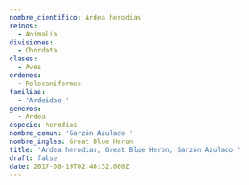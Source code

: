 ```yaml
---
nombre_cientifico: Ardea herodias
reinos:
  - Animalia
divisiones:
  - Chordata
clases:
  - Aves
ordenes:
  - Pelecaniformes
familias:
  - 'Ardeidae '
generos:
  - Ardea
especie: herodias
nombre_comun: 'Garzón Azulado '
nombre_ingles: Great Blue Heron
title: 'Ardea herodias, Great Blue Heron, Garzón Azulado '
draft: false
date: 2017-08-19T02:46:32.000Z
---
```



